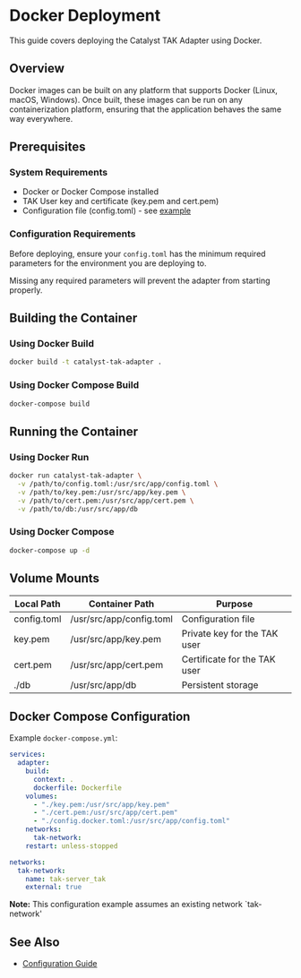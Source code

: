 # Docker Deployment

This guide covers deploying the Catalyst TAK Adapter using Docker.

## Overview
Docker images can be built on any platform that supports Docker (Linux, macOS, Windows). Once built, these images can be run on any containerization platform, ensuring that the application behaves the same way everywhere.

## Prerequisites

### System Requirements
- Docker or Docker Compose installed
- TAK User key and certificate (key.pem and cert.pem)
- Configuration file (config.toml) - see [example](config.toml.example)

### Configuration Requirements
Before deploying, ensure your `config.toml` has the minimum required parameters for the environment you are deploying to.

Missing any required parameters will prevent the adapter from starting properly.

## Building the Container

### Using Docker Build
```bash
docker build -t catalyst-tak-adapter .
```

### Using Docker Compose Build
```bash
docker-compose build
```

## Running the Container

### Using Docker Run
```bash
docker run catalyst-tak-adapter \
  -v /path/to/config.toml:/usr/src/app/config.toml \
  -v /path/to/key.pem:/usr/src/app/key.pem \
  -v /path/to/cert.pem:/usr/src/app/cert.pem \
  -v /path/to/db:/usr/src/app/db
```

### Using Docker Compose
```bash
docker-compose up -d
```

## Volume Mounts

| Local Path | Container Path | Purpose |
|------------|---------------|----------|
| config.toml | /usr/src/app/config.toml | Configuration file |
| key.pem | /usr/src/app/key.pem | Private key for the TAK user |
| cert.pem | /usr/src/app/cert.pem | Certificate for the TAK user |
| ./db | /usr/src/app/db | Persistent storage |

## Docker Compose Configuration

Example `docker-compose.yml`:
```yaml
services:
  adapter:
    build:
      context: .
      dockerfile: Dockerfile
    volumes:
      - "./key.pem:/usr/src/app/key.pem"
      - "./cert.pem:/usr/src/app/cert.pem"
      - "./config.docker.toml:/usr/src/app/config.toml"
    networks:
      tak-network:
    restart: unless-stopped

networks:
  tak-network:
    name: tak-server_tak
    external: true
```
**Note:** This configuration example assumes an existing network `tak-network'

## See Also

- [Configuration Guide](../configuration/overview.md)
